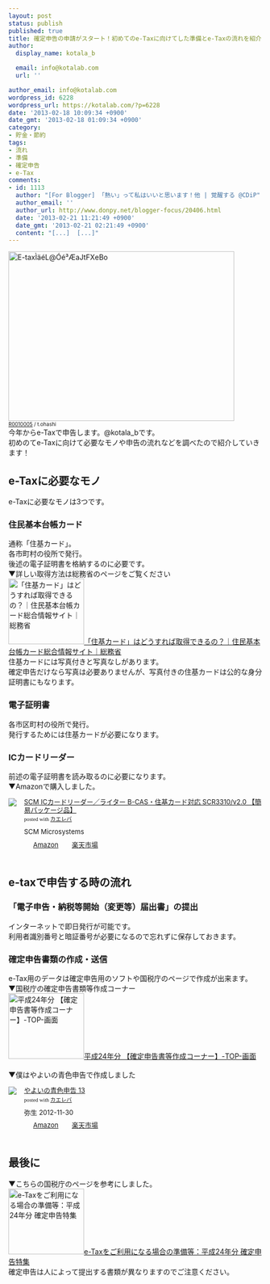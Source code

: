```yaml
---
layout: post
status: publish
published: true
title: 確定申告の申請がスタート！初めてのe-Taxに向けてした準備とe-Taxの流れを紹介！
author:
  display_name: kotala_b

  email: info@kotalab.com
  url: ''

author_email: info@kotalab.com
wordpress_id: 6228
wordpress_url: https://kotalab.com/?p=6228
date: '2013-02-18 10:09:34 +0900'
date_gmt: '2013-02-18 01:09:34 +0900'
category:
- 貯金・節約
tags:
- 流れ
- 準備
- 確定申告
- e-Tax
comments:
- id: 1113
  author: "[For Blogger] 「熱い」って私はいいと思います！他 | 覚醒する @CDiP"
  author_email: ''
  author_url: http://www.donpy.net/blogger-focus/20406.html
  date: '2013-02-21 11:21:49 +0900'
  date_gmt: '2013-02-21 02:21:49 +0900'
  content: "[...]  [...]"
---
```

<p><img src="https://kotalab.com/wp-content/uploads/etax_130218-448x336.jpg" alt="E-tax&Igrave;&auml;&eacute;L@&Oacute;&eacute;&sup3;&AElig;aJtFXeBo" width="448" height="336" class="alignnone size-large wp-image-6238" /><br />
<span style="font-size:10px;"><a href="https://www.flickr.com/photos/t-ohashi/5153084671/" target="_blank">R0010005</a> / t.ohashi</span><br />
今年からe-Taxで申告します。@kotala_bです。<br />
初めのてe-Taxに向けて必要なモノや申告の流れなどを調べたので紹介していきます！<br />
<!--more--></p>
<h2>e-Taxに必要なモノ</h2>
<p>e-Taxに必要なモノは3つです。</p>
<h3>住民基本台帳カード</h3>
<p>通称「住基カード」。<br />
各市町村の役所で発行。<br />
後述の電子証明書を格納するのに必要です。<br />
▼詳しい取得方法は総務省のページをご覧ください<br />
<a href="http://juki-card.com/syutoku/index.html" target="_blank"><img class="alignleft" src="https://capture.heartrails.com/150x130?http://juki-card.com/syutoku/index.html" alt="「住基カード」はどうすれば取得できるの？｜住民基本台帳カード総合情報サイト｜総務省" width="150" height="130" /></a><a href="http://juki-card.com/syutoku/index.html" target="_blank">「住基カード」はどうすれば取得できるの？｜住民基本台帳カード総合情報サイト｜総務省</a><a href="https://b.hatena.ne.jp/entry/http://juki-card.com/syutoku/index.html" target="_blank"><img border="0" src="https://b.hatena.ne.jp/entry/image/http://juki-card.com/syutoku/index.html" alt="" /></a><br style="clear:both;" />住基カードには写真付きと写真なしがあります。<br />
確定申告だけなら写真は必要ありませんが、写真付きの住基カードは公的な身分証明書にもなります。</p>
<h3>電子証明書</h3>
<p>各市区町村の役所で発行。<br />
発行するためには住基カードが必要になります。</p>
<h3>ICカードリーダー</h3>
<p>前述の電子証明書を読み取るのに必要になります。<br />
▼Amazonで購入しました。</p>
<div class="kaerebalink-box" style="text-align:left;padding-bottom:20px;font-size:small;/zoom: 1;overflow: hidden;">
<div class="kaerebalink-image" style="float:left;margin:0 15px 10px 0;"><a href="https://www.amazon.co.jp/exec/obidos/ASIN/B0085H4YZC/same-22/ref=nosim/" rel="nofollow" target="_blank"><img src="https://images-fe.ssl-images-amazon.com/images/I/417iDdAEpNL._SL160_.jpg" style="border: none;" /></a></div>
<div class="kaerebalink-info" style="line-height:120%;/zoom: 1;overflow: hidden;">
<div class="kaerebalink-name" style="margin-bottom:10px;line-height:120%"><a href="https://www.amazon.co.jp/exec/obidos/ASIN/B0085H4YZC/same-22/ref=nosim/" rel="nofollow" target="_blank">SCM ICカードリーダー／ライター B-CAS・住基カード対応 SCR3310/v2.0 【簡易パッケージ品】</a>
<div class="kaerebalink-powered-date" style="font-size:8pt;margin-top:5px;font-family:verdana;line-height:120%">posted with <a href="https://kaereba.com" target="_blank">カエレバ</a></div>
</div>
<div class="kaerebalink-detail" style="margin-bottom:5px;"> SCM Microsystems     </div>
<div class="kaerebalink-link1" style="margin-top:10px;">
<div class="shoplinkamazon" style="display:inline;margin-right:5px;background: url('https://img.yomereba.com/tam_k_01.gif') 0 0 no-repeat;padding: 2px 0 2px 18px;white-space: nowrap;"><a href="https://www.amazon.co.jp/gp/search?keywords=SCR3310%2Fv2.0&__mk_ja_JP=%83J%83%5E%83J%83i&tag=same-22" rel="nofollow" target="_blank" title="アマゾン" >Amazon</a></div>
<div class="shoplinkrakuten" style="display:inline;margin-right:5px;background: url('https://img.yomereba.com/tam_k_01.gif') 0 -50px no-repeat;padding: 2px 0 2px 18px;white-space: nowrap;"><a href="https://hb.afl.rakuten.co.jp/hgc/0fa7afc8.bbfc196a.0fa7afc9.d56c38f1/?pc=http%3A%2F%2Fsearch.rakuten.co.jp%2Fsearch%2Fmall%2FSCR3310%252Fv2.0%2F-%2Ff.1-p.1-s.1-sf.0-st.A-v.2%3Fx%3D0%26scid%3Daf_ich_link_urltxt%26m%3Dhttp%3A%2F%2Fm.rakuten.co.jp%2F" rel="nofollow" target="_blank" title="楽天市場" >楽天市場</a></div>
</div>
</div>
<div class="booklink-footer" style="clear: left"></div>
</div>
<h2>e-taxで申告する時の流れ</h2>
<h3>「電子申告・納税等開始（変更等）届出書」の提出</h3>
<p>インターネットで即日発行が可能です。<br />
利用者識別番号と暗証番号が必要になるので忘れずに保存しておきます。</p>
<h3>確定申告書類の作成・送信</h3>
<p>e-Tax用のデータは確定申告用のソフトや国税庁のページで作成が出来ます。<br />
▼国税庁の確定申告書類等作成コーナー<br />
<a href="https://www.keisan.nta.go.jp/h24/ta_top.htm" target="_blank"><img  class="alignleft" src="https://capture.heartrails.com/150x130?https://www.keisan.nta.go.jp/h24/ta_top.htm" alt="平成24年分 【確定申告書等作成コーナー】-TOP-画面" width="150" height="130" /></a><a href="https://www.keisan.nta.go.jp/h24/ta_top.htm" target="_blank">平成24年分 【確定申告書等作成コーナー】-TOP-画面</a><a href="https://b.hatena.ne.jp/entry/https://www.keisan.nta.go.jp/h24/ta_top.htm" target="_blank"><img border="0" src="https://b.hatena.ne.jp/entry/image/https://www.keisan.nta.go.jp/h24/ta_top.htm" alt="" /></a><br style="clear:both;" /><br />
▼僕はやよいの青色申告で作成しました</p>
<div class="kaerebalink-box" style="text-align:left;padding-bottom:20px;font-size:small;/zoom: 1;overflow: hidden;">
<div class="kaerebalink-image" style="float:left;margin:0 15px 10px 0;"><a href="https://www.amazon.co.jp/exec/obidos/ASIN/B00A2DEP0G/same-22/ref=nosim/" rel="nofollow" target="_blank"><img src="https://images-fe.ssl-images-amazon.com/images/I/518yaZSeIjL._SL160_.jpg" style="border: none;" /></a></div>
<div class="kaerebalink-info" style="line-height:120%;/zoom: 1;overflow: hidden;">
<div class="kaerebalink-name" style="margin-bottom:10px;line-height:120%"><a href="https://www.amazon.co.jp/exec/obidos/ASIN/B00A2DEP0G/same-22/ref=nosim/" rel="nofollow" target="_blank">やよいの青色申告 13</a>
<div class="kaerebalink-powered-date" style="font-size:8pt;margin-top:5px;font-family:verdana;line-height:120%">posted with <a href="https://kaereba.com" target="_blank">カエレバ</a></div>
</div>
<div class="kaerebalink-detail" style="margin-bottom:5px;"> 弥生 2012-11-30    </div>
<div class="kaerebalink-link1" style="margin-top:10px;">
<div class="shoplinkamazon" style="display:inline;margin-right:5px;background: url('https://img.yomereba.com/tam_k_01.gif') 0 0 no-repeat;padding: 2px 0 2px 18px;white-space: nowrap;"><a href="https://www.amazon.co.jp/gp/search?keywords=%90%C2%90F%90%5C%8D%90%20%82%E2%82%E6%82%A2&__mk_ja_JP=%83J%83%5E%83J%83i&tag=same-22" rel="nofollow" target="_blank" title="アマゾン" >Amazon</a></div>
<div class="shoplinkrakuten" style="display:inline;margin-right:5px;background: url('https://img.yomereba.com/tam_k_01.gif') 0 -50px no-repeat;padding: 2px 0 2px 18px;white-space: nowrap;"><a href="https://hb.afl.rakuten.co.jp/hgc/0fa7afc8.bbfc196a.0fa7afc9.d56c38f1/?pc=http%3A%2F%2Fsearch.rakuten.co.jp%2Fsearch%2Fmall%2F%25E9%259D%2592%25E8%2589%25B2%25E7%2594%25B3%25E5%2591%258A%2520%25E3%2582%2584%25E3%2582%2588%25E3%2581%2584%2F-%2Ff.1-p.1-s.1-sf.0-st.A-v.2%3Fx%3D0%26scid%3Daf_ich_link_urltxt%26m%3Dhttp%3A%2F%2Fm.rakuten.co.jp%2F" rel="nofollow" target="_blank" title="楽天市場" >楽天市場</a></div>
</div>
</div>
<div class="booklink-footer" style="clear: left"></div>
</div>
<h2>最後に</h2>
<p>▼こちらの国税庁のページを参考にしました。<br />
<a href="http://www.nta.go.jp/tetsuzuki/shinkoku/shotoku/tokushu/jyunbi.htm" target="_blank"><img class="alignleft" src="https://capture.heartrails.com/150x130?http://www.nta.go.jp/tetsuzuki/shinkoku/shotoku/tokushu/jyunbi.htm" alt="e-Taxをご利用になる場合の準備等：平成24年分 確定申告特集" width="150" height="130" /></a><a href="http://www.nta.go.jp/tetsuzuki/shinkoku/shotoku/tokushu/jyunbi.htm" target="_blank">e-Taxをご利用になる場合の準備等：平成24年分 確定申告特集</a><a href="https://b.hatena.ne.jp/entry/http://www.nta.go.jp/tetsuzuki/shinkoku/shotoku/tokushu/jyunbi.htm" target="_blank"><img border="0" src="https://b.hatena.ne.jp/entry/image/http://www.nta.go.jp/tetsuzuki/shinkoku/shotoku/tokushu/jyunbi.htm" alt="" /></a><br style="clear:both;" />確定申告は人によって提出する書類が異なりますのでご注意ください。</p>
